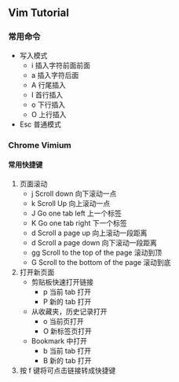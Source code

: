 ## Vim Tutorial

### 常用命令

- 写入模式
  - i 插入字符前面前面
  - a 插入字符后面
  - A 行尾插入
  - I 首行插入
  - o 下行插入
  - O 上行插入
- Esc 普通模式



### Chrome Vimium 

#### 常用快捷键
1. 页面滚动
   - j Scroll down 向下滚动一点
   - k Scroll Up 向上滚动一点
   - J Go one tab left 上一个标签
   - K Go one tab right 下一个标签
   - d Scroll a page up 向上滚动一段距离
   - d Scroll a page down 向下滚动一段距离
   - gg Scroll to the top of the page 滚动到顶
   - G  Scroll to the bottom of the page 滚动到底
2. 打开新页面
   - 剪贴板快速打开链接
     - p 当前 tab 打开
     - P 新的 tab 打开
   - 从收藏夹，历史记录打开
     - o 当前页打开
     - O 新标签页打开
   - Bookmark 中打开
     - b 当前 tab 打开
     - B 新的 tab 打开
3. 按 f 键将可点击链接转成快捷键